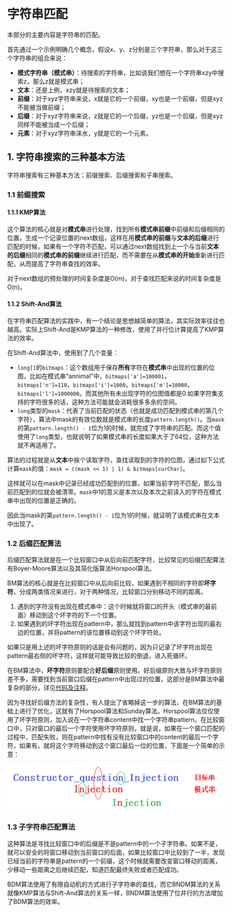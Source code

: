 # 字符串匹配

本部分的主要内容是字符串的匹配。

首先通过一个示例明确几个概念，假设x、y、z分别是三个字符串，那么对于这三个字符串的组合来说：

* **模式字符串（模式串）**：待搜索的字符串，比如说我们想在一个字符串xzy中搜索z，那么z就是模式串；
* **文本**：还是上例，xzy就是待搜索的文本；
* **前缀**：对于xyz字符串来说，x就是它的一个前缀，xy也是一个前缀，但是xyz不能被当做前缀；
* **后缀**：对于xyz字符串来说，z就是它的一个后缀，yz也是一个后缀，但是xyz同样不能被当成一个后缀；
* **元素**：对于xyz字符串涞水，y就是它的一个元素。

## 1. 字符串搜索的三种基本方法

字符串搜索有三种基本方法：前缀搜索、后缀搜索和子串搜索。

### 1.1 前缀搜索

#### 1.1.1 KMP算法

这个算法的核心就是对**模式串**进行处理，找到所有**模式串前缀**中前缀和后缀相同的位置，生成一个记录位置的next数组，这样在用**模式串的前缀**与**文本的后缀**进行匹配的时候，如果有一个字符不匹配，可以通过next数组找到上一个与当前**文本的后缀**相同的**模式串的前缀**继续进行匹配，而不需要在从**模式串的开始**重新进行匹配，从而提高了字符串查找的效率。

对于next数组的预处理的时间复杂度是O(m)，对于查找匹配来说的时间复杂度是O(n)。

#### 1.1.2 Shift-And算法

在字符串匹配算法的实践中，有一个结论是思想越简单的算法，其实际效率往往也越高。实际上Shift-And是KMP算法的一种修改，使用了并行位计算提高了KMP算法的效率。

在Shift-And算法中，使用到了几个变量：

* `long[]`的`bitmaps`：这个数组用于保存**所有**字符在**模式串**中出现的位置的位图，比如在模式串“annimal”中，`bitmaps['a']=100001`，`bitmaps['n']=110`，`bitmaps['i']=1000`，`bitmaps['m']=10000`，`bitmaps['l']=1000000`。而其他所有未出现字符的位图值都是0.如果字符集支持的字符很多的话，这种方法可能就会消耗很多多余的空间。
* `long`类型的`mask`：代表了当前匹配的状态（也就是成功匹配到模式串的第几个字符），算法中mask的有效位数就是模式串的长度`pattern.length()`。当`mask`的第`pattern.length() - 1`位为1的时候，就完成了字符串的匹配。而这个值使用了`long`类型，也就说明了如果模式串的长度如果大于了64位，这种方法就不再适用了。

算法的过程就是从**文本**中挨个读取字符，查找读取到的字符的位图，通过如下公式计算`mask`的值：`mask = ((mask << 1) | 1) & bitmaps[curChar]`。

这样就可以在mask中记录已经成功匹配到的位置，如果当前字符不匹配，那么当前匹配到的位就会被清零。`mask`中1的意义是本次以及本次之前读入的字符在模式串中出现的位置是正确的。

因此当mask的第`pattern.length() - 1`位为1的时候，就证明了该模式串在文本中出现了。

### 1.2 后缀匹配算法

后缀匹配算法就是在一个比较窗口中从后向前匹配字符，比较常见的后缀匹配算法有Boyer-Moore算法以及其简化版算法Horspool算法。

BM算法的核心就是在比较窗口中从后向前比较，如果遇到不相同的字符即**坏字符**，分成两类情况来进行，对于两种情况，比较窗口分别移动不同的距离。

1. 遇到的字符没有出现在模式串中：这个时候就将窗口的开头（模式串的最前面）移动到这个坏字符的下一个位置。
2. 如果遇到的坏字符出现在pattern中，那么就找到pattern中该字符出现的最右边的位置，并将pattern的该位置移动到这个坏字符处。

如果只是用上述的坏字符原则的话是会有问题的，因为只记录了坏字符出现在pattern最右侧的坏字符，这样就可能导致比较的倒退，进入死循环。

在BM算法中，**坏字符**原则要配合**好后缀**原则使用。好后缀原则大致与坏字符原则差不多，需要找到当前窗口后缀在pattern中出现过的位置，这部分是BM算法中最复杂的部分，详见[代码及注释](../src/chapt1/BoyerMoore.java)。

因为寻找好后缀方法的复杂性，有人提出了省略掉这一步的算法，在BM算法的基础上进行了优化，这就有了Horspool算法和Sunday算法。Horspool算法仅仅使用了坏字符原则，加入说在一个字符串content中找一个字符串pattern。在比较窗口中，只对窗口的最后一个字符使用坏字符原则，就是说，如果在一个窗口匹配的过程中，匹配失败，则在pattern中找有没有比较窗口中的content的最后一个字符，如果有，就将这个字符移动到这个窗口最后一位的位置，下面是一个简单的示意：

![](images/1/1.png)

### 1.3 子字符串匹配算法

这种算法是寻找比较窗口中的后缀是不是pattern中的一个子字符串。如果不是，就可以安全的将窗口移动到当前窗口的后面，如果比较窗口中比较到了一半，发现已经当前的字符串是pattern的一个前缀，这个时候就需要改变窗口移动的距离，少移动一些距离之后继续匹配，知道匹配最终失败或者匹配成功。

BDM算法使用了有限自动机的方式进行子字符串的查找，而它BNDM算法的关系就像KMP算法与Shift-And算法的关系一样，BNDM算法使用了位并行的方法增加了BDM算法的效率。